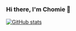### Hi there, I'm Chomie 👋

[![GitHub stats](https://github-readme-stats.vercel.app/api?username=chomieu&title_color=38a6ff&bg_color=0D1117&icon_color=0D1117&text_color=0D1117&show_icons=true&hide=stars)](https://github.com/anuraghazra/github-readme-stats)
